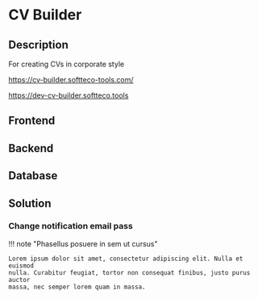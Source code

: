 # CV Builder

## Description

For creating CVs in corporate style

<https://cv-builder.softteco-tools.com/>

<https://dev-cv-builder.softteco.tools>

## Frontend

## Backend

## Database

## Solution

### Change notification email pass

!!! note "Phasellus posuere in sem ut cursus"

    Lorem ipsum dolor sit amet, consectetur adipiscing elit. Nulla et euismod
    nulla. Curabitur feugiat, tortor non consequat finibus, justo purus auctor
    massa, nec semper lorem quam in massa.
